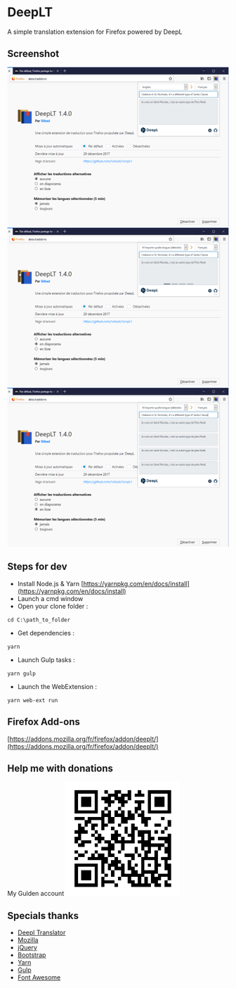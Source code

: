 # DeepLT
A simple translation extension for Firefox powered by DeepL

## Screenshot
![DeepLT](./screenshots/deeplt_1.4.0_1.png)
![DeepLT](./screenshots/deeplt_1.4.0_2.png)
![DeepLT](./screenshots/deeplt_1.4.0_3.png)

## Steps for dev
* Install Node.js & Yarn [https://yarnpkg.com/en/docs/install](https://yarnpkg.com/en/docs/install)
* Launch a cmd window
* Open your clone folder :
```
cd C:\path_to_folder
```
* Get dependencies :
```
yarn
```
* Launch Gulp tasks :
```
yarn gulp
```
* Launch the WebExtension :
```
yarn web-ext run
```

## Firefox Add-ons
[https://addons.mozilla.org/fr/firefox/addon/deeplt/](https://addons.mozilla.org/fr/firefox/addon/deeplt/)

## Help me with donations
My Gulden account
![DeepLT](./donation/gulden_silbad.png)

## Specials thanks
* [Deepl Translator](https://www.deepl.com/translator)
* [Mozilla](https://www.mozilla.org)
* [jQuery](https://jquery.com)
* [Bootstrap](https://getbootstrap.com)
* [Yarn](https://yarnpkg.com)
* [Gulp](https://gulpjs.com)
* [Font Awesome](http://fontawesome.io/)
